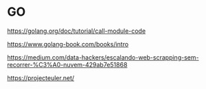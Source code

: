 # GO

https://golang.org/doc/tutorial/call-module-code

https://www.golang-book.com/books/intro

https://medium.com/data-hackers/escalando-web-scrapping-sem-recorrer-%C3%A0-nuvem-429ab7e51868

https://projecteuler.net/